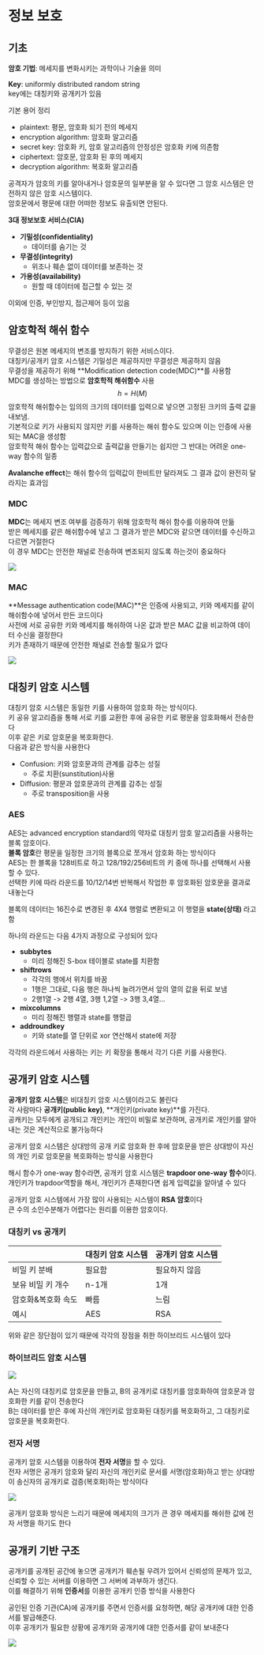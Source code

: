 # 정보 보호

## 기초

**암호 기법**: 메세지를 변화시키는 과학이나 기술을 의미

**Key**: uniformly distributed random string  
key에는 대칭키와 공개키가 있음

기본 용어 정리

- plaintext: 평문, 암호화 되기 전의 메세지
- encryption algorithm: 암호화 알고리즘
- secret key: 암호화 키, 암호 알고리즘의 안정성은 암호화 키에 의존함
- ciphertext: 암호문, 암호화 된 후의 메세지
- decryption algorithm: 복호화 알고리즘

공격자가 암호의 키를 알아내거나 암호문의 일부분을 알 수 있다면 그 암호 시스템은 안전하지 않은 암호 시스템이다.  
암호문에서 평문에 대한 어떠한 정보도 유출되면 안된다.

**3대 정보보호 서비스(CIA)**

- **기밀성(confidentiality)**
  - 데이터를 숨기는 것
- **무결성(integrity)**
  - 위조나 훼손 없이 데이터를 보존하는 것
- **가용성(availability)**
  - 원할 때 데이터에 접근할 수 있는 것

이외에 인증, 부인방지, 접근제어 등이 있음

## 암호학적 해쉬 함수

무결성은 원본 메세지의 변조를 방지하기 위한 서비스이다.  
대칭키/공개키 암호 시스템은 기밀성은 제공하지만 무결성은 제공하지 않음  
무결성을 제공하기 위해 **Modification detection code(MDC)**를 사용함  
MDC를 생성하는 방법으로 **암호학적 해쉬함수** 사용
$$
h = H(M)
$$
암호학적 해쉬함수는 임의의 크기의 데이터를 입력으로 넣으면 고정된 크키의 출력 값을 내보냄.  
기본적으로 키가 사용되지 않지만 키를 사용하는 해쉬 함수도 있으며 이는 인증에 사용되는 MAC을 생성함  
암호학적 해쉬 함수는 입력값으로 출력값을 만들기는 쉽지만 그 반대는 어려운 one-way 함수의 일종

**Avalanche effect**는 해쉬 함수의 입력값이 한비트만 달라져도 그 결과 값이 완전히 달라지는 효과임  

### MDC

**MDC**는 메세지 변조 여부를 검증하기 위해 암호학적 해쉬 함수를 이용하여 만듦  
받은 메세지를 같은 해쉬함수에 넣고 그 결과가 받은 MDC와 같으면 데이터를 수신하고 다르면 거절한다  
이 경우 MDC는 안전한 채널로 전송하여 변조되지 않도록 하는것이 중요하다

<img src="MDC 이미지.png">

### MAC

**Message authentication code(MAC)**은 인증에 사용되고, 키와 메세지를 같이 해쉬함수에 넣어서 만든 코드이다  
사전에 서로 공유한 키와 메세지를 해쉬하여 나온 값과 받은 MAC 값을 비교하여 데이터 수신을 결정한다  
키가 존재하기 때문에 안전한 채널로 전송할 필요가 없다

<img src="MAC 이미지.png">

## 대칭키 암호 시스템

대칭키 암호 시스템은 동일한 키를 사용하여 암호화 하는 방식이다.  
키 공유 알고리즘을 통해 서로 키를 교환한 후에 공유한 키로 평문을 암호화해서 전송한다  
이후 같은 키로 암호문을 복호화한다.  
다음과 같은 방식을 사용한다

- Confusion: 키와 암호문과의 관계를 감추는 성질
  - 주로 치환(sunstitution)사용
- Diffusion: 평문과 암호문과의 관계를 감추는 성질
  - 주로 transposition을 사용

### AES

AES는 advanced encryption standard의 약자로 대칭키 암호 알고리즘을 사용하는 블록 암호이다.  
**블록 암호**란 평문을 일정한 크기의 블록으로 쪼개서 암호화 하는 방식이다  
AES는 한 블록을 128비트로 하고 128/192/256비트의 키 중에 하나를 선택해서 사용할 수 있다.  
선택한 키에 따라 라운드를 10/12/14번 반복해서 작업한 후 암호화된 암호문을 결과로 내놓는다

블록의 데이터는 16진수로 변경된 후 4X4 행렬로 변환되고 이 행렬을 **state(상태)** 라고 함  

하나의 라운드는 다음 4가지 과정으로 구성되어 있다

- **subbytes**
  - 미리 정해진 S-box 테이블로 state를 치환함
- **shiftrows**
  - 각각의 행에서 위치를 바꿈
  - 1행은 그대로, 다음 행은 하나씩 늘려가면서 앞의 열의 값을 뒤로 보냄
  - 2행1열 -> 2행 4열, 3행 1,2열 -> 3행 3,4열...
- **mixcolumns**
  - 미리 정해진 행렬과 state를 행렬곱
- **addroundkey**
  - 키와 state를 열 단위로 xor 연산해서 state에 저장

각각의 라운드에서 사용하는 키는 키 확장을 통해서 각기 다른 키를 사용한다.  

## 공개키 암호 시스템

**공개키 암호 시스템**은 비대칭키 암호 시스템이라고도 불린다  
각 사람마다 **공개키(public key)**, **개인키(private key)**를 가진다.  
공캐키는 모두에게 공개되고 개인키는 개인이 비밀로 보관하며, 공개키로 개인키를 알아내는 것은 계산적으로 불가능하다

공개키 암호 시스템은 상대방의 공개 키로 암호화 한 후에 암호문을 받은 상대방이 자신의 개인 키로 암호문을 복호화하는 방식을 사용한다

해시 함수가 one-way 함수라면, 공개키 암호 시스템은 **trapdoor one-way 함수**이다.  
개인키가 trapdoor역할을 해서, 개인키가 존재한다면 쉽게 입력값을 알아낼 수 있다

공개키 암호 시스템에서 가장 많이 사용되는 시스템이 **RSA 암호**이다  
큰 수의 소인수분해가 어렵다는 원리를 이용한 암호이다.

### 대칭키 vs 공개키

|                    | 대칭키 암호 시스템 | 공개키 암호 시스템 |
| ------------------ | ------------------ | ------------------ |
| 비밀 키 분배       | 필요함             | 필요하지 않음      |
| 보유 비밀 키 개수  | n-1개              | 1개                |
| 암호화&복호화 속도 | 빠름               | 느림               |
| 예시               | AES                | RSA                |

위와 같은 장단점이 있기 때문에 각각의 장점을 취한 하이브리드 시스템이 있다

### 하이브리드 암호 시스템

<img src="하이브리드 암호 시스템.png">

A는 자신의 대칭키로 암호문을 만들고, B의 공개키로 대칭키를 암호화하여 암호문과 암호화한 키를 같이 전송한다  
B는 데이터를 받은 후에 자신의 개인키로 암호화된 대칭키를 복호화하고, 그 대칭키로 암호문을 복호화한다.

### 전자 서명

공개키 암호 시스템을 이용하여 **전자 서명**을 할 수 있다.  
전자 서명은 공개키 암호와 달리 자신의 개인키로 문서를 서명(암호화)하고 받는 상대방이 송신자의 공개키로 검증(복호화)하는 방식이다

<img src="전자 서명.png">

공개키 암호화 방식은 느리기 때문에 메세지의 크기가 큰 경우 메세지를 해쉬한 값에 전자 서명을 하기도 한다

## 공개키 기반 구조

공개키를 공개된 공간에 놓으면 공개키가 훼손될 우려가 있어서 신뢰성의 문제가 있고, 신뢰할 수 있는 서버를 이용하면 그 서버에 과부하가 생긴다.  
이를 해결하기 위해 **인증서**를 이용한 공개키 인증 방식을 사용한다

공인된 인증 기관(CA)에 공개키를 주면서 인증서를 요청하면, 해당 공개키에 대한 인증서를 발급해준다.  
이후 공개키가 필요한 상황에 공개키와 공개키에 대한 인증서를 같이 보내준다

<img src="공개키 기반 구조.png">

